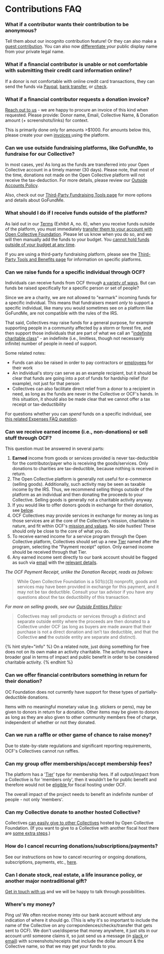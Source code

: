 # Contributions FAQ

### **What if a contributor wants their contribution to be anonymous?**

Tell them about our incognito contribution feature! Or they can also make a [guest contribution](https://docs.opencollective.com/help/financial-contributors/guest-contributions). You can also now [differentiate ](https://opencollective.com/opencollective/updates/new-legal-and-display-name-settings)your public display name from your private legal name.

### **What if a financial contributor is unable or not comfortable with submitting their credit card information online?**

If a donor is not comfortable with online credit card transactions, they can send the funds via [Paypal](https://docs.opencollective.foundation/how-it-works/financial-contributions#credit-card-paypal-or-bank-transfer-contributions), [bank transfer](https://docs.opencollective.foundation/how-it-works/financial-contributions), or [check](https://docs.opencollective.foundation/how-it-works/financial-contributions#check-contributions).

### **What if a financial contributor requests a donation invoice?**

[Reach out to us](mailto:contact@opencollective.foundation) - we are happy to procure an invoice of this kind when requested. Please provide: Donor name, Email, Collective Name, & Donation amount (+ screenshots/links) for context.

This is primarily done only for amounts >$1000. For amounts below this, please create your own [invoices ](../how-it-works/payouts/)using the platform.

### **Can we use outside fundraising platforms, like GoFundMe, to fundraise for our Collective?**

In most cases, yes! As long as the funds are transferred into your Open Collective account in a timely manner (30 days). Please note, that most of the time, donations not made on the Open Collective platform will not receive the tax-deduction. For more details, please review our [Outside Accounts Policy](https://docs.opencollective.foundation/how-it-works/processes-and-limitations/outside-accounts-policy).

Also, check out our [Third-Party Fundraising Tools page](https://docs.opencollective.foundation/how-it-works/third-party-fundraising-tools-and-benefits) for more options and details about GoFundMe.

### **What should I do if I receive funds outside of the platform?**

As laid out in our [Terms](https://docs.google.com/document/u/2/d/e/2PACX-1vQ\_fs7IOojAHaMBKYtaJetlTXJZLnJ7flIWkwxUSQtTkWUMtwFYC2ssb-ooBnT-Ldl6wbVhNQiCkSms/pub) (Exhibit A, no. 6), when you receive funds outside of the platform, you must immediately [transfer them to your account with Open Collective Foundation](https://docs.opencollective.foundation/about/official-info). Please let us know when you do so, and we will then manually add the funds to your budget. You [cannot hold funds outside of your budget at any time](https://docs.opencollective.foundation/how-it-works/processes-and-limitations).

If you are using a third-party fundraising platform, please see the [Third-Party Tools and Benefits page](https://docs.opencollective.foundation/how-it-works/third-party-fundraising-tools-and-benefits) for information on specific platforms.

### Can we raise funds for a specific individual through OCF?

Individuals can receive funds from OCF through [a variety of ways](../how-it-works/payouts/). But can funds be raised specifically for a specific person or set of people?

Since we are a charity, we are not allowed to "earmark" incoming funds for a specific individual. This means that fundraisers meant _only_ to support a specific individual, like many you would sometimes see on a platform like GoFundMe, are not compatible with the rules of the IRS.

That said, Collectives may raise funds for a general purpose, for example supporting people in a community affected by a storm or forest fire, and then support those individuals that are part of what we call an "[indefinite charitable class](https://www.irs.gov/charities-non-profits/charitable-organizations/disaster-relief-meaning-of-charitable-class)" - an indefinite (i.e., limitless, though not necessarily infinite) number of people in need of support.

Some related notes:

* Funds can also be raised in order to pay contractors or [employees](broken-reference) for their work
* An individual's story can serve as an example recipient, but it should be clear that funds are going into a pot of funds for hardship relief (for example), not just for that person
* Collectives can also facilitate direct relief from a donor to a recipient in need, as long as the funds are never in the Collective or OCF's hands. In this situation, it should also be made clear that we cannot offer a tax receipt or tax-deductibility

For questions whether you can _spend_ funds on a specific individual, see [this related Expenses FAQ question](expenses-faq.md#can-we-give-to-a-non-charity-gofundme-or-other-fundraiser-can-we-make-a-one-off-donation-to-an-indiv).

### **Can we receive earned income (i.e., non-donations) or sell stuff through OCF?**

This question must be answered in several parts:

1. **Earned** income from goods or services provided is never tax-deductible for the contributor/payer who is receiving the goods/services. Only donations to charities are tax-deductible, because nothing is received in return.
2. The Open Collective platform is generally not useful for e-commerce (selling goods). Additionally, such activity may be seen as taxable income by the IRS. Thus, we recommend selling things outside of the platform as an individual and then donating the proceeds to your Collective. Selling goods is generally not a charitable activity anyway.
3. If you would like to offer donors goods in exchange for their donation, see [below](contributions-faq.md#can-we-offer-financial-contributors-something-in-return-for-their-donation).
4. OCF Collectives may provide services in exchange for money as long as those services are at the core of the Collective's mission, charitable in nature, and fit within OCF's [mission and values](../about/mission-and-values.md). No side hustles! These should only be close to the core of what you do.&#x20;
5. To receive earned income for a service program through the Open Collective platform, Collectives should set up a new [Tier](https://docs.opencollective.com/help/collectives/collective-settings/tiers-goals#tiers) named after the program, selecting the "Payment receipt" option. Only earned income should be received through that Tier.&#x20;
6. Any earned income sent directly to our bank account should be flagged as such via [email](../about/contact-us.md) with the [relevant details](../how-it-works/financial-contributions/credit-card-paypal-bank-transfers.md#bank-transfers).

_The OCF Payment Receipt, unlike the Donation Receipt, reads as follows:_

> While Open Collective Foundation is a 501(c)(3) nonprofit, goods and services may have been provided in exchange for this payment, and it may not be tax deductible. Consult your tax advisor if you have any questions about the tax deductibility of this transaction.

_For more on selling goods, see our_ [_Outside Entities Policy_](../how-it-works/policies/outside-entities-policy.md#examples-of-generally-permitted-use-of-outside-entities)_:_

> Collectives may sell products or services through a distinct and separate outside entity where the proceeds are then donated to a Collective under OCF (as long as buyers are made aware that their purchase is not a direct donation and isn’t tax deductible, and that the Collective **and** the outside entity are separate and distinct).

{% hint style="info" %}
On a related note, just doing something for free does not on its own make an activity charitable. The activity must have a broader goal in terms of impact and public benefit in order to be considered charitable activity.
{% endhint %}

### **Can we offer financial contributors something in return for their donation?**

OC Foundation does not currently have support for these types of partially-deductible donations.

Items with no meaningful monetary value (e.g. stickers or pens), may be given to donors in return for a donation. Other items may be given to donors as long as they are also given to other community members free of charge, independent of whether or not they donated.

### Can we run a raffle or other game of chance to raise money?

Due to state-by-state regulations and significant reporting requirements, OCF's Collectives cannot run raffles.

### Can my group offer memberships/accept membership fees?

The platform has a '[Tier](https://docs.opencollective.com/help/collectives/collective-settings/tiers-goals#tiers)' type for membership fees. If all output/impact from a Collective is for 'members only', then it wouldn’t be for public benefit and therefore would not be [eligible ](broken-reference)for fiscal hosting under OCF.&#x20;

The overall impact of the project needs to benefit an indefinite number of people - not only 'members'.

### **Can my Collective donate to another hosted Collective?**

Collectives [can easily give to other Collectives](https://docs.opencollective.com/help/financial-contributors/collective-to-collective) hosted by Open Collective Foundation. (If you want to give to a Collective with another fiscal host there are [some extra steps](https://docs.opencollective.com/help/financial-contributors/collective-to-collective#across-different-fiscal-hosts).)

### **How do I cancel recurring donations/subscriptions/payments?**

See our instructions on how to cancel recurring or ongoing donations, subscriptions, payments, etc., [here](https://docs.opencollective.com/help/financial-contributors/payments#cancel-a-recurring-contribution).

### Can I donate stock, real estate, a life insurance policy, or another major nontraditional gift?

[Get in touch with us](mailto:contact@opencollective.foundation) and we will be happy to talk through possibilities.

### Where's my money?

Ping us! We often receive money into our bank account without any indication of where it should go. (This is why it's so important to include the name of the Collective on any correpondences/checks/transfer that gets sent to OCF). We don't use/disperse that money anywhere, it just sits in our account until someone claims it, so just send us a message (in [slack ](http://slack.opencollective.com)or [email](mailto:%20contact@opencollective.foundation)) with screenshots/receipts that include the dollar amount & the Collective name, so that we may get your funds to you.
